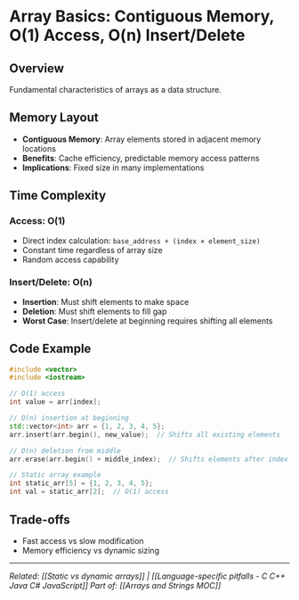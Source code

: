 # Array Basics: Contiguous Memory, O(1) Access, O(n) Insert/Delete

## Overview
Fundamental characteristics of arrays as a data structure.

## Memory Layout
- **Contiguous Memory**: Array elements stored in adjacent memory locations
- **Benefits**: Cache efficiency, predictable memory access patterns
- **Implications**: Fixed size in many implementations

## Time Complexity
### Access: O(1)
- Direct index calculation: `base_address + (index × element_size)`
- Constant time regardless of array size
- Random access capability

### Insert/Delete: O(n)
- **Insertion**: Must shift elements to make space
- **Deletion**: Must shift elements to fill gap
- **Worst Case**: Insert/delete at beginning requires shifting all elements

## Code Example
```cpp
#include <vector>
#include <iostream>

// O(1) access
int value = arr[index];

// O(n) insertion at beginning
std::vector<int> arr = {1, 2, 3, 4, 5};
arr.insert(arr.begin(), new_value);  // Shifts all existing elements

// O(n) deletion from middle
arr.erase(arr.begin() + middle_index);  // Shifts elements after index

// Static array example
int static_arr[5] = {1, 2, 3, 4, 5};
int val = static_arr[2];  // O(1) access
```

## Trade-offs
- Fast access vs slow modification
- Memory efficiency vs dynamic sizing

---
*Related: [[Static vs dynamic arrays]] | [[Language-specific pitfalls - C C++ Java C# JavaScript]]*
*Part of: [[Arrays and Strings MOC]]*